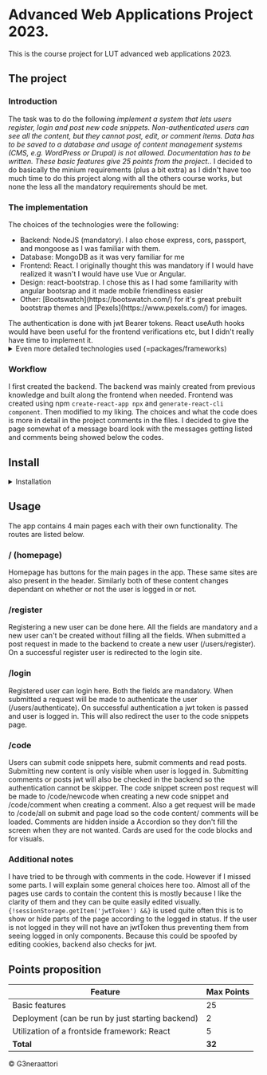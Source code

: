 # Advanced Web Applications Project 2023.
This is the course project for LUT advanced web applications 2023.

## The project

### Introduction
The task was to do the following _implement a system that lets users register, login and post new code snippets. Non-authenticated users can see all the content, but they cannot post, edit, or comment items. Data has to be saved to a database and usage of content management systems (CMS, e.g. WordPress or Drupal) is not allowed. Documentation has to be written. These basic features give 25 points from the project._.
I decided to do basically the minium requirements (plus a bit extra) as I didn't have too much time to do this project along with all the others course works, but none the less all the mandatory requirements should be met. 
### The implementation
The choices of the technologies were the following:
<ul>
  <li>Backend: NodeJS (mandatory). I also chose express, cors, passport, and mongoose as I was familiar with them.</li>
  <li>Database: MongoDB as it was very familiar for me</li>
  <li>Frontend: React. I originally thought this was mandatory if I would have realized it wasn't I would have use Vue or Angular.</li>
  <li>Design: react-bootstrap. I chose this as I had some familiarity with angular bootsrap and it made mobile friendliness easier</li>
  <li>Other: [Bootswatch](https://bootswatch.com/) for it's great prebuilt bootstrap themes and [Pexels](https://www.pexels.com/) for images.</li>
</ul>
The authentication is done with jwt Bearer tokens. React useAuth hooks would have been useful for the frontend verifications etc, but I didn't really have time to implement it. 
<details>
  <summary>Even more detailed technologies used (=packages/frameworks)</summary>
  <ul>
    <li>bcryptjs": "^2.4.3</li>
    <li>body-parser": "^1.20.2</li>
    <li>cors": "^2.8.5</li>
    <li>express": "^4.18.2</li>
    <li>express-session": "^1.17.3</li>
    <li>jsonwebtoken": "^9.0.0</li>
    <li>mongoose": "^6.10.0</li>
    <li>passport": "^0.6.0</li>
    <li>passport-jwt": "^4.0.1</li>
    <li>bootstrap": "^5.2.3</li>
    <li>date-fns": "^2.29.3</li>
    <li>react": "^18.2.0</li>
    <li>react-bootstrap": "^2.7.2</li>
    <li>react-dom": "^18.2.0</li>
    <li>react-router-dom": "^6.8.1</li>
    <li>react-scripts": "5.0.1</li>
    <li>web-vitals": "^2.1.4"</li>
  </ul>
</details>


### Workflow
I first created the backend. The backend was mainly created from previous knowledge and built along the frontend when needed. Frontend was created using npm `create-react-app npx` and `generate-react-cli component`. Then modified to my liking. The choices and what the code does is more in detail in the project comments in the files. 
I decided to give the page somewhat of a message board look with the messages getting listed and comments being showed below the codes.

## Install
<details>
  <summary>Installation</summary>
  <br/>
  Make sure you have all the required software installed.
  <ul>
    <li>NodeJS 16 or newer</li>
    <li>MongoDB 5.0 or newer</li>
  </ul>

  1. Clone the git repo to your local machine
    `git clone https://github.com/G3neraattori/adv_web_app_project_2023.git`
  
  *(or use cli)*
  
  2. Navigate to the project root and run `npm install` to get the required backend libraries.
  <details>
    <summary>2.5</summary>
    If you want to run the frontend seperately or run it in dev mode navigate to _adv_web_app_project_ (the frontend directory) and run 
    
    `npm install`
    
    For debugging also run npm start in this directory
    
    `npm start`
    
  </details>
  
  3. Start mongoDB server if not running already. 


  4. Start the server
  ```
  node app
  ```
  
  App is now running on port localhost:5000 (can be changed in app.js if needed).
</details>

## Usage
The app contains 4 main pages each with their own functionality. The routes are listed below.

### / (homepage)
Homepage has buttons for the main pages in the app. These same sites are also present in the header. Similarly both of these content changes dependant on whether or not the user is logged in or not. 

### /register
Registering a new user can be done here. All the fields are mandatory and a new user can't be created without filling all the fields. When submitted a post request in made to the backend to create a new user (/users/register). On a successful register user is redirected to the login site.

### /login
Registered user can login here. Both the fields are mandatory. When submitted a request will be made to authenticate the user (/users/authenticate). On successful authentication a jwt token is passed and user is logged in. This will also redirect the user to the code snippets page. 

### /code
Users can submit code snippets here, submit comments and read posts. Submitting new content is only visible when user is logged in. Submitting comments or posts jwt will also be checked in the backend so the authentication cannot be skipper. The code snippet screen post request will be made to /code/newcode when creating a new code snippet and /code/comment when creating a comment. 
Also a get request will be made to /code/all on submit and page load so the code content/ comments will be loaded.
Comments are hidden inside a Accordion so they don't fill the screen when they are not wanted. Cards are used for the code blocks and  for visuals.

### Additional notes
I have tried to be through with comments in the code. However if I missed some parts. I will explain some general choices here too.
Almost all of the pages use cards to contain the content this is mostly because I like the clarity of them and they can be quite easily edited visually. 
`{!sessionStorage.getItem('jwtToken') &&}` is used quite often this is to show or hide parts of the page according to the logged in status. If the user is not logged in they will not have an jwtToken thus preventing them from seeing logged in only components. Because this could be spoofed by editing cookies, backend also checks for jwt.

## Points proposition
| Feature                                          | Max Points |
|--------------------------------------------------|------------|
| Basic features                                   | 25         |
| Deployment (can be run by just starting backend) | 2          |
| Utilization of a frontside framework: React      | 5          |
| **Total**                                        | **32**     |

© G3neraattori
